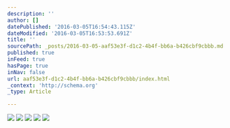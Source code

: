 ```yaml
---
description: ''
author: []
datePublished: '2016-03-05T16:54:43.115Z'
dateModified: '2016-03-05T16:53:53.691Z'
title: ''
sourcePath: _posts/2016-03-05-aaf53e3f-d1c2-4b4f-bb6a-b426cbf9cbbb.md
published: true
inFeed: true
hasPage: true
inNav: false
url: aaf53e3f-d1c2-4b4f-bb6a-b426cbf9cbbb/index.html
_context: 'http://schema.org'
_type: Article

---
```

![](https://the-grid-user-content.s3-us-west-2.amazonaws.com/853649bc-2828-4a55-83fa-39d2352e397d.png)
![](https://the-grid-user-content.s3-us-west-2.amazonaws.com/91302ebe-c58e-4cf4-be02-1bead90886fe.png)
![](https://the-grid-user-content.s3-us-west-2.amazonaws.com/593516a3-d4ca-4cc5-bade-5002ed5cc879.png)
![](https://the-grid-user-content.s3-us-west-2.amazonaws.com/e3c6c2d3-9809-46ce-ad59-e91468bf048a.png)
![](https://the-grid-user-content.s3-us-west-2.amazonaws.com/ef27d211-ca03-4a7c-9562-2b5580bc6e01.png)